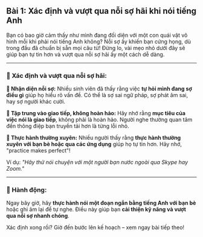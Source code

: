 ## Bài 1: Xác định và vượt qua nỗi sợ hãi khi nói tiếng Anh

Bạn có bao giờ cảm thấy như mình đang đối diện với một con quái vật vô hình mỗi khi phải nói tiếng Anh không? Nỗi sợ ấy khiến bạn cứng họng, dù trong đầu đã chuẩn bị sẵn mọi câu từ! Đừng lo, vài mẹo nhỏ dưới đây sẽ giúp bạn tự tin hơn và vượt qua nỗi sợ hãi ấy một cách dễ dàng.

---

### 📌 Xác định và vượt qua nỗi sợ hãi:

**🔹 Nhận diện nỗi sợ:**
Nhiều sinh viên đã thấy rằng việc **tự hỏi mình đang sợ điều gì** giúp họ hiểu rõ vấn đề. Có thể là sợ sai ngữ pháp, sợ phát âm sai, hay sợ người khác cười.

**🔹 Tập trung vào giao tiếp, không hoàn hảo:**
Hãy nhớ rằng **mục tiêu của việc nói là giao tiếp**, không phải là hoàn hảo. Người nghe thường quan tâm đến thông điệp bạn truyền tải hơn là từng lỗi nhỏ.

**🔹 Thực hành thường xuyên:**
Nhiều người thấy rằng **thực hành thường xuyên với bạn bè hoặc qua các ứng dụng** giúp họ tự tin hơn. Hãy nhớ, "practice makes perfect"!

Ví dụ: *"Hãy thử nói chuyện với một người bạn nước ngoài qua Skype hay Zoom."*

---

### 🚀 Hành động:

Ngay bây giờ, hãy **thực hành nói một đoạn ngắn bằng tiếng Anh với bạn bè** hoặc ghi âm lại để tự nghe. Điều này giúp bạn **cải thiện kỹ năng và vượt qua nỗi sợ nhanh chóng**.

Xác định xong rồi? Giờ đến bước lên kế hoạch – xem ngay bài tiếp theo!
